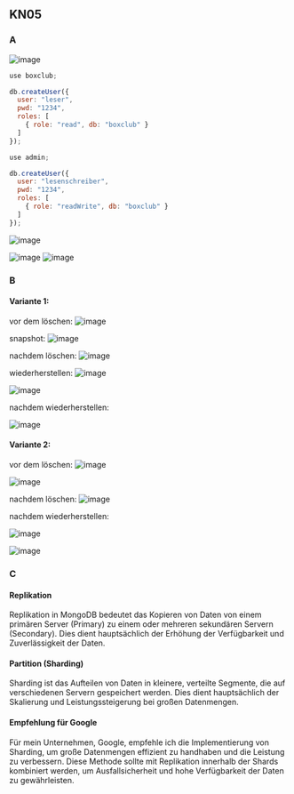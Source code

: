 ## KN05
  
### A


![image](https://github.com/Noah8820/m165_2024/assets/113603845/2f23fd66-8df7-4319-87a3-3709029a7a6e)

```javascript 
use boxclub;

db.createUser({
  user: "leser",
  pwd: "1234",
  roles: [
    { role: "read", db: "boxclub" }
  ]
});

use admin;

db.createUser({
  user: "lesenschreiber",
  pwd: "1234",
  roles: [
    { role: "readWrite", db: "boxclub" }
  ]
});

```



![image](https://github.com/Noah8820/m165_2024/assets/113603845/20be5fc8-b5b8-4b9f-8b27-c178afb400c7)

![image](https://github.com/Noah8820/m165_2024/assets/113603845/c7710b15-495b-4266-86fd-b1c1c8437ace)
![image](https://github.com/Noah8820/m165_2024/assets/113603845/5ba75923-b930-4f62-898b-6822e276bfd9)

### B

#### Variante 1:

vor dem löschen:
![image](https://github.com/Noah8820/m165_2024/assets/113603845/ac7f81fd-30a1-48b0-8ae8-47ba7e4ceaf7)

snapshot:
![image](https://github.com/Noah8820/m165_2024/assets/113603845/b4e66b06-3b4b-4e46-85a4-aa3199bb9cc9)

nachdem löschen:
![image](https://github.com/Noah8820/m165_2024/assets/113603845/4843ab09-b3fd-4897-bff1-618323cb2cdc)

wiederherstellen:
![image](https://github.com/Noah8820/m165_2024/assets/113603845/f4e3ffbf-871b-4f87-a928-8419e285347d)

![image](https://github.com/Noah8820/m165_2024/assets/113603845/fcb14d19-14ca-4fe6-8db3-915c846dc383)

nachdem wiederherstellen:

![image](https://github.com/Noah8820/m165_2024/assets/113603845/86c03b50-7d71-4b6c-8844-a7c605228320)



#### Variante 2:

vor dem löschen:
![image](https://github.com/Noah8820/m165_2024/assets/113603845/e50b36fb-5a67-4160-b4ae-99ac76ba9c90)
 
  
![image](https://github.com/Noah8820/m165_2024/assets/113603845/5cffbbda-3a77-4a22-8b9b-f0a8b4a7f08d)

nachdem löschen:
![image](https://github.com/Noah8820/m165_2024/assets/113603845/4ec7d064-0807-420e-bb4d-f0128d0bb5cc)

nachdem wiederherstellen:

![image](https://github.com/Noah8820/m165_2024/assets/113603845/371e151c-3d6a-44e2-9e58-a7d4b4e1718a)

![image](https://github.com/Noah8820/m165_2024/assets/113603845/eb43b080-2862-4719-9af4-aefcfc0e6c0c)

### C

#### Replikation

Replikation in MongoDB bedeutet das Kopieren von Daten von einem primären Server (Primary) zu einem oder mehreren sekundären Servern (Secondary). Dies dient hauptsächlich der Erhöhung der Verfügbarkeit und Zuverlässigkeit der Daten.


#### Partition (Sharding)

Sharding ist das Aufteilen von Daten in kleinere, verteilte Segmente, die auf verschiedenen Servern gespeichert werden. Dies dient hauptsächlich der Skalierung und Leistungssteigerung bei großen Datenmengen.


#### Empfehlung für Google

Für mein Unternehmen, Google, empfehle ich die Implementierung von Sharding, um große Datenmengen effizient zu handhaben und die Leistung zu verbessern. Diese Methode sollte mit Replikation innerhalb der Shards kombiniert werden, um Ausfallsicherheit und hohe Verfügbarkeit der Daten zu gewährleisten.






